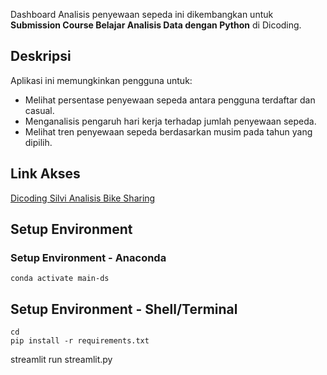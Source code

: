 Dashboard Analisis penyewaan sepeda ini dikembangkan untuk **Submission Course Belajar Analisis Data dengan Python** di Dicoding.

## Deskripsi
Aplikasi ini memungkinkan pengguna untuk:
- Melihat persentase penyewaan sepeda antara pengguna terdaftar dan casual.
- Menganalisis pengaruh hari kerja terhadap jumlah penyewaan sepeda.
- Melihat tren penyewaan sepeda berdasarkan musim pada tahun yang dipilih.
  
## Link Akses
[Dicoding Silvi Analisis Bike Sharing](https://silvi04bike.streamlit.app/)

## Setup Environment
### Setup Environment - Anaconda
```
conda activate main-ds
```
## Setup Environment - Shell/Terminal
```
cd
pip install -r requirements.txt
```
streamlit run streamlit.py

